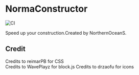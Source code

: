 # NormaConstructor

![CI](https://github.com/NorthernOceanS/NormaConstructor/workflows/CI/badge.svg)

Speed up your construction.Created by NorthernOceanS.

## Credit
Credits to reimarPB for CSS  
Credits to WavePlayz for block.js
Credits to drzaofu for icons

